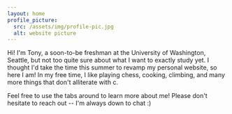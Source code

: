 ```yaml
---
layout: home
profile_picture:
  src: /assets/img/profile-pic.jpg
  alt: website picture
---
```


<p>
  Hi! I'm Tony, a soon-to-be freshman at the University of Washington, Seattle, but not too quite sure about what I want to exactly study yet. I thought I'd take the time this summer to revamp my personal website, so here I am! In my free time, I like playing chess, cooking, climbing, and many more things that don't alliterate with c.
</p>

<p>
  Feel free to use the tabs around to learn more about me! Please don't hesitate to reach out -- I'm always down to chat :)
</p>
